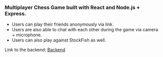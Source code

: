 ### Multiplayer Chess Game built with React and Node.js + Express. 

- Users can play their friends anonymously via link.
- Users are also able to chat with each other during the game via camera + microphone. 
- Users can also play against StockFish as well. 

Link to the backend: [Backend](https://github.com/ProjectsByJackHe/multiplayer-chess-game-backend)
